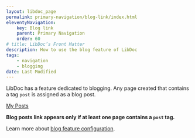 ```yaml
---
layout: libdoc_page
permalink: primary-navigation/blog-link/index.html
eleventyNavigation:
    key: Blog link
    parent: Primary Navigation
    order: 60
# title: LibDoc’s Front Matter 
description: How to use the blog feature of LibDoc
tags:
    - navigation
    - blogging
date: Last Modified
---
```


LibDoc has a feature dedicated to blogging. Any page created that contains a tag `post` is assigned as a blog post. 

<div class="pe-none">
    <a  href="/posts/"
        class="d-flex ai-center | pt-5 pb-5 pl-3 | fvs-wght-500 fs-4 td-none | bc-neutral-100 btwidth-1 btstyle-dashed bcolor-neutral-500 cur-pointer"
        style="max-width: var(--ita-widths-sidebar)">
        <span class="d-flex ai-center gap-2 | lsp-2">
            <span class="icon-tag-simple | fs-6 | c-primary-500"></span>
            <span style="color: var(--ita-colors-neutral-900)">My Posts</span>
        </span>
    </a>
</div>

**Blog posts link appears only if at least one page contains a `post` tag.**

Learn more about [blog feature configuration](/content/configuration/blog.md).

